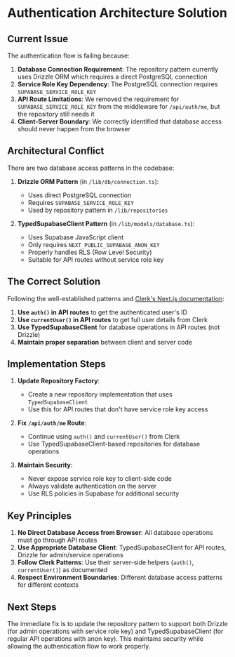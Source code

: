 # Authentication Architecture Solution

## Current Issue

The authentication flow is failing because:

1. **Database Connection Requirement**: The repository pattern currently uses Drizzle ORM which requires a direct PostgreSQL connection
2. **Service Role Key Dependency**: The PostgreSQL connection requires `SUPABASE_SERVICE_ROLE_KEY`
3. **API Route Limitations**: We removed the requirement for `SUPABASE_SERVICE_ROLE_KEY` from the middleware for `/api/auth/me`, but the repository still needs it
4. **Client-Server Boundary**: We correctly identified that database access should never happen from the browser

## Architectural Conflict

There are two database access patterns in the codebase:

1. **Drizzle ORM Pattern** (in `/lib/db/connection.ts`):
   - Uses direct PostgreSQL connection
   - Requires `SUPABASE_SERVICE_ROLE_KEY`
   - Used by repository pattern in `/lib/repositories`

2. **TypedSupabaseClient Pattern** (in `/lib/models/database.ts`):
   - Uses Supabase JavaScript client
   - Only requires `NEXT_PUBLIC_SUPABASE_ANON_KEY`
   - Properly handles RLS (Row Level Security)
   - Suitable for API routes without service role key

## The Correct Solution

Following the well-established patterns and [Clerk's Next.js documentation](https://clerk.com/docs/reference/nextjs/overview):

1. **Use `auth()` in API routes** to get the authenticated user's ID
2. **Use `currentUser()` in API routes** to get full user details from Clerk
3. **Use TypedSupabaseClient** for database operations in API routes (not Drizzle)
4. **Maintain proper separation** between client and server code

## Implementation Steps

1. **Update Repository Factory**:
   - Create a new repository implementation that uses `TypedSupabaseClient`
   - Use this for API routes that don't have service role key access

2. **Fix `/api/auth/me` Route**:
   - Continue using `auth()` and `currentUser()` from Clerk
   - Use TypedSupabaseClient-based repositories for database operations

3. **Maintain Security**:
   - Never expose service role key to client-side code
   - Always validate authentication on the server
   - Use RLS policies in Supabase for additional security

## Key Principles

1. **No Direct Database Access from Browser**: All database operations must go through API routes
2. **Use Appropriate Database Client**: TypedSupabaseClient for API routes, Drizzle for admin/service operations
3. **Follow Clerk Patterns**: Use their server-side helpers (`auth()`, `currentUser()`) as documented
4. **Respect Environment Boundaries**: Different database access patterns for different contexts

## Next Steps

The immediate fix is to update the repository pattern to support both Drizzle (for admin operations with service role key) and TypedSupabaseClient (for regular API operations with anon key). This maintains security while allowing the authentication flow to work properly.
